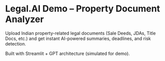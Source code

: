 # Legal.AI Demo – Property Document Analyzer

Upload Indian property-related legal documents (Sale Deeds, JDAs, Title Docs, etc.) and get instant AI-powered summaries, deadlines, and risk detection.

Built with Streamlit + GPT architecture (simulated for demo).